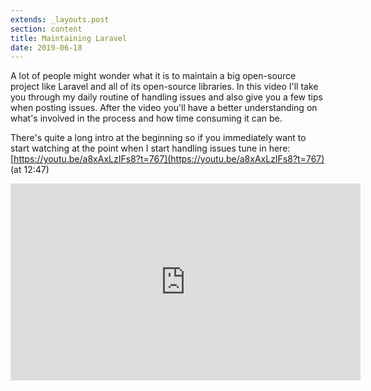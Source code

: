 ```yaml
---
extends: _layouts.post
section: content
title: Maintaining Laravel
date: 2019-06-18
---
```

A lot of people might wonder what it is to maintain a big open-source project like Laravel and all of its open-source libraries. In this video I'll take you through my daily routine of handling issues and also give you a few tips when posting issues. After the video you'll have a better understanding on what's involved in the process and how time consuming it can be.

There's quite a long intro at the beginning so if you immediately want to start watching at the point when I start handling issues tune in here: [https://youtu.be/a8xAxLzIFs8?t=767](https://youtu.be/a8xAxLzIFs8?t=767) (at 12:47)

<div class="mt-6">
    <iframe width="560" height="315" class="max-w-full" src="https://www.youtube.com/embed/a8xAxLzIFs8" frameborder="0" allow="accelerometer; autoplay; encrypted-media; gyroscope; picture-in-picture" allowfullscreen></iframe>
</div>
